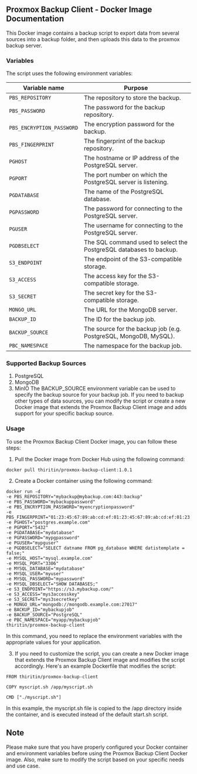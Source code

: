 ## Proxmox Backup Client - Docker Image Documentation

This Docker image contains a backup script to export data from several sources into a backup folder, and then uploads this data to the proxmox backup server.

### Variables

The script uses the following environment variables:

| Variable name | Purpose                                                            |
| --- |--------------------------------------------------------------------|
| `PBS_REPOSITORY` | The repository to store the backup.                                |
| `PBS_PASSWORD` | The password for the backup repository.                            |
| `PBS_ENCRYPTION_PASSWORD` | The encryption password for the backup.                            |
| `PBS_FINGERPRINT` | The fingerprint of the backup repository.                          |
| `PGHOST` | The hostname or IP address of the PostgreSQL server.               |
| `PGPORT` | The port number on which the PostgreSQL server is listening.       |
| `PGDATABASE` | The name of the PostgreSQL database.                               |
| `PGPASSWORD` | The password for connecting to the PostgreSQL server.              |
| `PGUSER` | The username for connecting to the PostgreSQL server.              |
| `PGDBSELECT` | The SQL command used to select the PostgreSQL databases to backup. |
| `S3_ENDPOINT` | The endpoint of the S3-compatible storage.                         |
| `S3_ACCESS` | The access key for the S3-compatible storage.                      |
| `S3_SECRET` | The secret key for the S3-compatible storage.                      |
| `MONGO_URL` | The URL for the MongoDB server.                                    |
| `BACKUP_ID` | The ID for the backup job.                                         |
| `BACKUP_SOURCE` | The source for the backup job (e.g. PostgreSQL, MongoDB, MySQL).   |
| `PBC_NAMESPACE` | The namespace for the backup job.                                  

### Supported Backup Sources

1. PostgreSQL
2. MongoDB
3. MinIO
The BACKUP_SOURCE environment variable can be used to specify the backup source for your backup job. If you need to backup other types of data sources, you can modify the script or create a new Docker image that extends the Proxmox Backup Client image and adds support for your specific backup source.

### Usage

To use the Proxmox Backup Client Docker image, you can follow these steps:

1. Pull the Docker image from Docker Hub using the following command:
```
docker pull thiritin/proxmox-backup-client:1.0.1
```
2. Create a Docker container using the following command:
```
docker run -d
-e PBS_REPOSITORY="mybackup@mybackup.com:443:backup"
-e PBS_PASSWORD="mybackuppassword"
-e PBS_ENCRYPTION_PASSWORD="myencryptionpassword"
-e PBS_FINGERPRINT="01:23:45:67:89:ab:cd:ef:01:23:45:67:89:ab:cd:ef:01:23:45:67"
-e PGHOST="postgres.example.com"
-e PGPORT="5432"
-e PGDATABASE="mydatabase"
-e PGPASSWORD="mypgpassword"
-e PGUSER="mypguser"
-e PGDBSELECT="SELECT datname FROM pg_database WHERE datistemplate = false;"
-e MYSQL_HOST="mysql.example.com"
-e MYSQL_PORT="3306"
-e MYSQL_DATABASE="mydatabase"
-e MYSQL_USER="myuser"
-e MYSQL_PASSWORD="mypassword"
-e MYSQL_DBSELECT="SHOW DATABASES;"
-e S3_ENDPOINT="https://s3.mybackup.com/"
-e S3_ACCESS="mys3accesskey"
-e S3_SECRET="mys3secretkey"
-e MONGO_URL="mongodb://mongodb.example.com:27017"
-e BACKUP_ID="mybackupjob"
-e BACKUP_SOURCE="PostgreSQL"
-e PBC_NAMESPACE="myapp/mybackupjob"
thiritin/proxmox-backup-client
```

In this command, you need to replace the environment variables with the appropriate values for your application.

3. If you need to customize the script, you can create a new Docker image that extends the Proxmox Backup Client image and modifies the script accordingly. Here's an example Dockerfile that modifies the script:
```
FROM thiritin/proxmox-backup-client

COPY myscript.sh /app/myscript.sh

CMD ["./myscript.sh"]

```

In this example, the myscript.sh file is copied to the /app directory inside the container, and is executed instead of the default start.sh script.

## Note
Please make sure that you have properly configured your Docker container and environment variables before using the Proxmox Backup Client Docker image. Also, make sure to modify the script based on your specific needs and use case.
